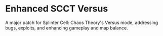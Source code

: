 # Enhanced SCCT Versus
A major patch for Splinter Cell: Chaos Theory's Versus mode, addressing bugs, exploits, and enhancing gameplay and map balance.
